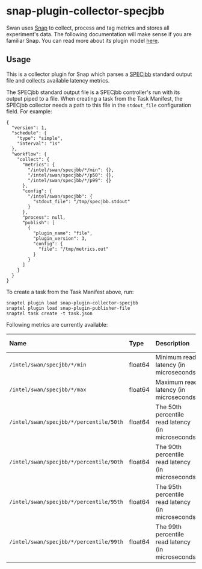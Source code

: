 <!--
 Copyright (c) 2017 Intel Corporation

 Licensed under the Apache License, Version 2.0 (the "License");
 you may not use this file except in compliance with the License.
 You may obtain a copy of the License at

      http://www.apache.org/licenses/LICENSE-2.0

 Unless required by applicable law or agreed to in writing, software
 distributed under the License is distributed on an "AS IS" BASIS,
 WITHOUT WARRANTIES OR CONDITIONS OF ANY KIND, either express or implied.
 See the License for the specific language governing permissions and
 limitations under the License.
-->

# snap-plugin-collector-specjbb

Swan uses [Snap](https://github.com/intelsdi-x/snap) to collect, process and tag metrics and stores all experiment's data. The following documentation will make sense if you are familiar Snap. You can read more about its plugin model [here](https://github.com/intelsdi-x/snap#load-plugins).

## Usage

This is a collector plugin for Snap which parses a
[SPECjbb](https://www.spec.org/jbb2015/) standard output file and
collects available latency metrics.

The SPECjbb standard output file is a SPECjbb controller's run with its output
piped to a file. When creating a task from the Task Manifest, the SPECjbb collector needs a path to this
file in the `stdout_file` configuration field. For example:

```
{
  "version": 1,
  "schedule": {
    "type": "simple",
    "interval": "1s"
  },
  "workflow": {
    "collect": {
      "metrics": {
        "/intel/swan/specjbb/*/min": {},
        "/intel/swan/specjbb/*/p50": {},
        "/intel/swan/specjbb/*/p99": {}
      },
      "config": {
        "/intel/swan/specjbb": {
          "stdout_file": "/tmp/specjbb.stdout"
        }
      },
      "process": null,
      "publish": [
        {
          "plugin_name": "file",
          "plugin_version": 3,
          "config": {
            "file": "/tmp/metrics.out"
          }
        }
      ]
    }
  }
}
```

To create a task from the Task Manifest above, run:
```
snaptel plugin load snap-plugin-collector-specjbb
snaptel plugin load snap-plugin-publisher-file
snaptel task create -t task.json
```

Following metrics are currently available:

| Name                                    | Type    | Description                                        | Example value |
|:----------------------------------------|:--------|:---------------------------------------------------|:--------------|
| `/intel/swan/specjbb/*/min`             | float64 | Minimum read latency (in microseconds)             | 300           |
| `/intel/swan/specjbb/*/max`             | float64 | Maximum read latency (in microseconds)             | 640000        |
| `/intel/swan/specjbb/*/percentile/50th` | float64 | The 50th percentile read latency (in microseconds) | 3100          |
| `/intel/swan/specjbb/*/percentile/90th` | float64 | The 90th percentile read latency (in microseconds) | 21000         |
| `/intel/swan/specjbb/*/percentile/95th` | float64 | The 95th percentile read latency (in microseconds) | 89000         |
| `/intel/swan/specjbb/*/percentile/99th` | float64 | The 99th percentile read latency (in microseconds) | 517000        |
